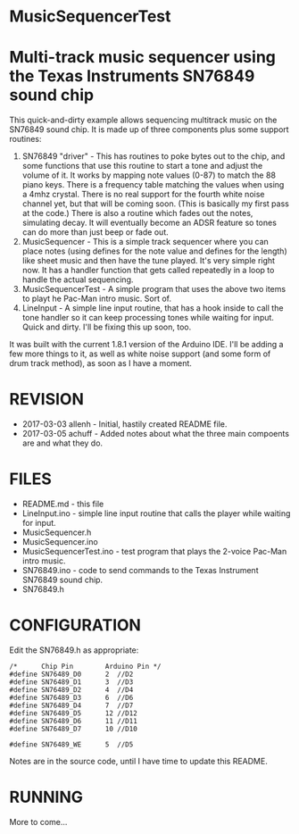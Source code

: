 # MusicSequencerTest
Multi-track music sequencer using the Texas Instruments SN76849 sound chip
===============================================================================

This quick-and-dirty example allows sequencing multitrack music on the SN76849 sound chip. It is made up of three components plus some support routines:

1. SN76849 "driver" - This has routines to poke bytes out to the chip, and some functions that use this routine to start a tone and adjust the volume of it. It works by mapping note values (0-87) to match the 88 piano keys. There is a frequency table matching the values when using a 4mhz crystal. There is no real support for the fourth white noise channel yet, but that will be coming soon. (This is basically my first pass at the code.) There is also a routine which fades out the notes, simulating decay. It will eventually become an ADSR feature so tones can do more than just beep or fade out.
2. MusicSequencer - This is a simple track sequencer where you can place notes (using defines for the note value and defines for the length) like sheet music and then have the tune played. It's very simple right now. It has a handler function that gets called repeatedly in a loop to handle the actual sequencing.
3. MusicSequencerTest - A simple program that uses the above two items to playt he Pac-Man intro music. Sort of.
4. LineInput - A simple line input routine, that has a hook inside to call the tone handler so it can keep processing tones while waiting for input. Quick and dirty. I'll be fixing this up soon, too.

It was built with the current 1.8.1 version of the Arduino IDE. I'll be adding a few more things to it, as well as white noise support (and some form of drum track method), as soon as I have a moment.

REVISION
========
* 2017-03-03 allenh - Initial, hastily created README file.
* 2017-03-05 achuff - Added notes about what the three main compoents are and what they do.

FILES
=====

* README.md - this file
* LineInput.ino - simple line input routine that calls the player while waiting for input.
* MusicSequencer.h
* MusicSequencer.ino
* MusicSequencerTest.ino - test program that plays the 2-voice Pac-Man intro music.
* SN76849.ino - code to send commands to the Texas Instrument SN76849 sound chip.
* SN76849.h

CONFIGURATION
=============

Edit the SN76849.h as appropriate:

```
/*      Chip Pin        Arduino Pin */
#define SN76489_D0      2  //D2
#define SN76489_D1      3  //D3
#define SN76489_D2      4  //D4
#define SN76489_D3      6  //D6
#define SN76489_D4      7  //D7
#define SN76489_D5      12 //D12
#define SN76489_D6      11 //D11
#define SN76489_D7      10 //D10

#define SN76489_WE      5  //D5
```

 Notes are in the source code, until I have time to update this README.

RUNNING
=======
 
 More to come...
